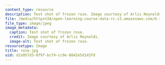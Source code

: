 ```yaml
---
content_type: resource
description: Test shot of frozen rose. Image courtesy of Arlis Reynolds.
file: /media/https%3A/open-learning-course-data-rc.s3.amazonaws.com/6-163-strobe-project-laboratory-fall-2005/d2a957d30f9fbcf4cc9e8842e5d143fd_rose.jpg
file_type: image/jpeg
image_metadata:
  caption: Test shot of frozen rose.
  credit: Image courtesy of Arlis Reynolds.
  image-alt: Test shot of frozen rose.
resourcetype: Image
title: rose.jpg
uid: d2a957d3-0f9f-bcf4-cc9e-8842e5d143fd
---
```


